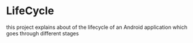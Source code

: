 # LifeCycle
this project explains about of the lifecycle of an Android application which goes through different stages
